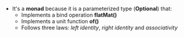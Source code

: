 * It's a **monad** because it is a parameterized type (**Optional<T>**) that:
  * Implements a bind operation **flatMat()**
  * Implements a unit function **of()**
  * Follows three laws: _left identity_, _right identity_ and _associativity_